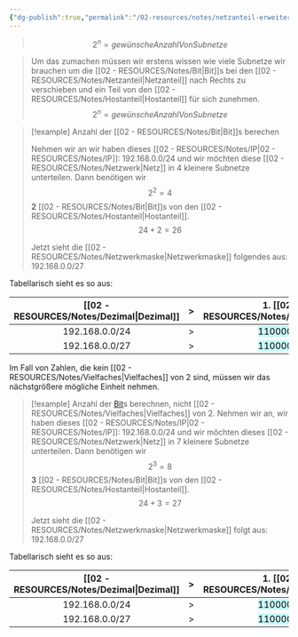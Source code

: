 ```yaml
---
{"dg-publish":true,"permalink":"/02-resources/notes/netzanteil-erweitern/","tags":["netzwerk/subnetting","netzwerk/ip/ipv4"],"noteIcon":"","updated":"2024-10-17T20:37:29.468+02:00"}
---
```


>$$2^{n}=gewünsche Anzahl Von Subnetze$$

>Um das zumachen müssen wir erstens wissen wie viele Subnetze wir brauchen um die [[02 - RESOURCES/Notes/Bit\|Bit]]s bei den [[02 - RESOURCES/Notes/Netzanteil\|Netzanteil]] nach Rechts zu verschieben und ein Teil von den [[02 - RESOURCES/Notes/Hostanteil\|Hostanteil]] für sich zunehmen.
>$$2^{n}=gewünsche Anzahl Von Subnetze$$

>[!example] Anzahl der [[02 - RESOURCES/Notes/Bit\|Bit]]s berechen
>
>Nehmen wir an wir haben dieses [[02 - RESOURCES/Notes/IP\|02 - RESOURCES/Notes/IP]]: 192.168.0.0/24
>und wir möchten diese [[02 - RESOURCES/Notes/Netzwerk\|Netz]] in 4 kleinere Subnetze unterteilen.
>Dann benötigen wir $$2^{2}=4$$ 
>**2** [[02 - RESOURCES/Notes/Bit\|Bit]]s von den [[02 - RESOURCES/Notes/Hostanteil\|Hostanteil]].
>$$24+2=26$$
>
>Jetzt sieht die [[02 - RESOURCES/Notes/Netzwerkmaske\|Netzwerkmaske]] folgendes aus: 192.168.0.0/27

Tabellarisch sieht es so aus:

|    [[02 - RESOURCES/Notes/Dezimal\|Dezimal]]     | >   |                    1. [[02 - RESOURCES/Notes/Oktett\|Oktett]]e                    |                    2. [[02 - RESOURCES/Notes/Oktett\|Oktett]]e                    |                    3. [[02 - RESOURCES/Notes/Oktett\|Oktett]]e                    | 4. [[02 - RESOURCES/Notes/Oktett\|Oktett]]e                                       |
| :------------: | --- | :--------------------------------------------------: | :--------------------------------------------------: | :--------------------------------------------------: | ---------------------------------------------------- |
| 192.168.0.0/24 | >   | <mark style="background: #ABF7F7A6;">11000000</mark> | <mark style="background: #ABF7F7A6;">10101000</mark> | <mark style="background: #ABF7F7A6;">00000000</mark> | 00000000                                             |
| 192.168.0.0/27 | >   | <mark style="background: #ABF7F7A6;">11000000</mark> | <mark style="background: #ABF7F7A6;">10101000</mark> | <mark style="background: #ABF7F7A6;">00000000</mark> | <mark style="background: #ABF7F7A6;">00</mark>000000 |


Im Fall von Zahlen, die kein [[02 - RESOURCES/Notes/Vielfaches\|Vielfaches]] von 2 sind, müssen wir das nächstgrößere mögliche Einheit nehmen.

>[!example] Anzahl der [Bit](app://obsidian.md/Bit)s berechnen, nicht [[02 - RESOURCES/Notes/Vielfaches\|Vielfaches]] von 2.
>Nehmen wir an, wir haben dieses [[02 - RESOURCES/Notes/IP\|02 - RESOURCES/Notes/IP]]: 192.168.0.0/24
>und wir möchten dieses [[02 - RESOURCES/Notes/Netzwerk\|Netz]] in 7 kleinere Subnetze unterteilen.
>Dann benötigen wir $$2^{3}=8$$ 
>**3** [[02 - RESOURCES/Notes/Bit\|Bit]]s von den [[02 - RESOURCES/Notes/Hostanteil\|Hostanteil]].
>$$24+3=27$$
>
>Jetzt sieht die [[02 - RESOURCES/Notes/Netzwerkmaske\|Netzwerkmaske]] folgt aus: 192.168.0.0/27


Tabellarisch sieht es so aus:

|    [[02 - RESOURCES/Notes/Dezimal\|Dezimal]]     | >   |                    1. [[02 - RESOURCES/Notes/Oktett\|Oktett]]e                    |                    2. [[02 - RESOURCES/Notes/Oktett\|Oktett]]e                    |                    3. [[02 - RESOURCES/Notes/Oktett\|Oktett]]e                    | 4. [[02 - RESOURCES/Notes/Oktett\|Oktett]]e                                       |
| :------------: | --- | :--------------------------------------------------: | :--------------------------------------------------: | :--------------------------------------------------: | ---------------------------------------------------- |
| 192.168.0.0/24 | >   | <mark style="background: #ABF7F7A6;">11000000</mark> | <mark style="background: #ABF7F7A6;">10101000</mark> | <mark style="background: #ABF7F7A6;">00000000</mark> | 00000000                                             |
| 192.168.0.0/27 | >   | <mark style="background: #ABF7F7A6;">11000000</mark> | <mark style="background: #ABF7F7A6;">10101000</mark> | <mark style="background: #ABF7F7A6;">00000000</mark> | <mark style="background: #ABF7F7A6;">000</mark>00000 |


